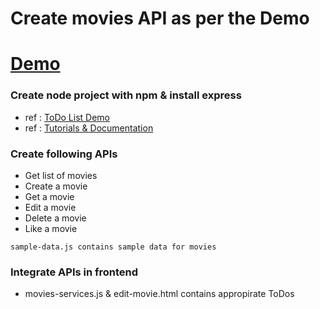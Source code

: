 
# Create movies API as per the Demo

# [Demo](https://movies-challenge-solution.herokuapp.com/index.html)


### Create node project with npm & install express
  - ref : [ToDo List Demo](../todo-list/README.md)
  - ref : [Tutorials & Documentation](../Refrence/README.md)

### Create following APIs

- Get list of movies
- Create a movie
- Get a movie
- Edit a movie
- Delete a movie
- Like a movie

` sample-data.js contains sample data for movies `

### Integrate APIs in frontend

- movies-services.js & edit-movie.html contains appropirate ToDos 